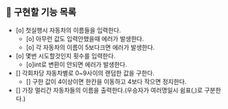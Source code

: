 ## 🎯 구현할 기능 목록

- [o] 첫실행시 자동차의 이름들을 입력한다.
    - [o] 아무런 값도 입력안했을때 에러가 발생한다.
    - [o] 각 자동차의 이름이 5보다크면 에러가 발생한다.
- [o] 몇번 시도할것인지 횟수를 입력한다.
    - [o]int로 변환이 안되면 에러가 발생한다.
- [] 각회차당 자동차별로 0~9사이의 랜덤한 값을 구한다.
    - [] 구한 값이 4이상이면 한칸을 이동하고 4보다 작으면 정지한다.
- [] 가장 멀리간 자동차들의 이름을 출력한다.(우승자가 여러명일시 쉼표(,)로 구분한다.)